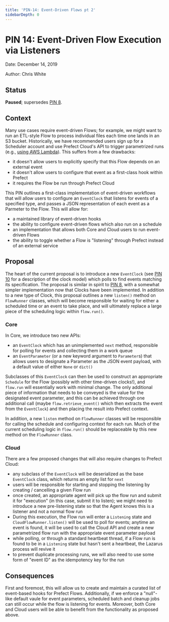 ```yaml
---
title: 'PIN-14: Event-Driven Flows pt 2'
sidebarDepth: 0
---
```


# PIN 14: Event-Driven Flow Execution via Listeners

Date: December 14, 2019

Author: Chris White

## Status

**Paused**; supersedes [PIN 8](/core/PINs/PIN-08-Listener-Flows/).

## Context

Many use cases require event-driven Flows; for example, we might want to run an ETL-style Flow to process individual files each time one lands in an S3 bucket.  Historically, we have recommended users sign up for a Scheduler account and use Prefect Cloud's API to trigger parametrized runs (e.g., [using AWS Lambda](https://medium.com/the-prefect-blog/event-driven-workflows-with-aws-lambda-2ef9d8cc8f1a)).  This suffers from a few drawbacks:

- it doesn't allow users to explicitly specify that this Flow depends on an external event
- it doesn't allow users to configure that event as a first-class hook within Prefect
- it requires the Flow be run through Prefect Cloud

This PIN outlines a first-class implementation of event-driven workflows that will allow users to configure an `EventClock` that listens for events of a specified type, and passes a JSON representation of each event as a Parmeter to the Flow.  This will allow for:

- a maintained library of event-driven hooks
- the ability to configure event-driven flows which also run on a schedule
- an implementation that allows both Core and Cloud users to run event-driven Flows
- the ability to toggle whether a Flow is "listening" through Prefect instead of an external service

## Proposal

The heart of the current proposal is to introduce a new `EventClock` (see [PIN 10](/core/PINs/PIN-10-Schedules/) for a description of the clock model) which polls to find events matching its specification.  The proposal is similar in spirit to [PIN 8](/core/PINs/PIN-08-Listener-Flows/), with a somewhat simpler implementation now that Clocks have been implemented.  In addition to a new type of Clock, this proposal outlines a new `listen()` method on `FlowRunner` classes, which will become responsible for waiting for either a scheduled time or an event to take place, and will ultimately replace a large piece of the scheduling logic within `flow.run()`.

### Core

In Core, we introduce two new APIs:

- an `EventClock` which has an unimplemented `next` method, responsible for polling for events and collecting them in a work queue
- an `EventParameter` (or a new keyword argument to `Parameter`s) that allows users to designate a Parameter as the JSON event payload, with a default value of either `None` or `dict()`

Subclasses of this `EventClock` can then be used to construct an appropriate `Schedule` for the Flow (possibly with other time-driven clocks!), and `flow.run` will essentially work with minimal change.  The only additional piece of information that needs to be conveyed is the value for the designated event parameter, and this can be achieved through one additional call (maybe `flow.retrieve_event()` which then extracts the event from the `EventClock`) and then placing the result into Prefect context.

In addition, a new `listen` method on `FlowRunner` classes will be responsible for calling the schedule and configuring context for each run.  Much of the current scheduling logic in `flow.run()` should be replaceable by this new method on the `FlowRunner` class.

### Cloud

There are a few proposed changes that will also require changes to Prefect Cloud:

- any subclass of the `EventClock` will be deserialized as the base `EventClock` class, which returns an empty list for `next`
- users will be responsible for starting and stopping the listening by creating / cancelling a given Flow run
- once created, an appropriate agent will pick up the flow run and submit it for "execution" (in this case, submit it to listen); we might need to introduce a new pre-listening state so that the Agent knows this is a listener and not a normal flow run
- During this execution, the Flow run will enter a `Listening` state and `CloudFlowRunner.listen()` will be used to poll for events; anytime an event is found, it will be used to call the Cloud API and create a new parametrized flow run with the appropriate event parameter payload
- while polling, or through a standard heartbeat thread, if a Flow run is found to be in a `Listening` state but hasn't sent a heartbeat, the Lazarus process will revive it
- to prevent duplicate processing runs, we will also need to use some form of "event ID" as the idempotency key for the run

## Consequences

First and foremost, this will allow us to create and maintain a curated list of event-based hooks for Prefect Flows.  Additionally, if we enforce a "null"-like default vaule for event parameters, scheduled batch and cleanup jobs can still occur while the flow is listening for events.  Moreover, both Core and Cloud users will be able to benefit from the functionality as proposed above.


